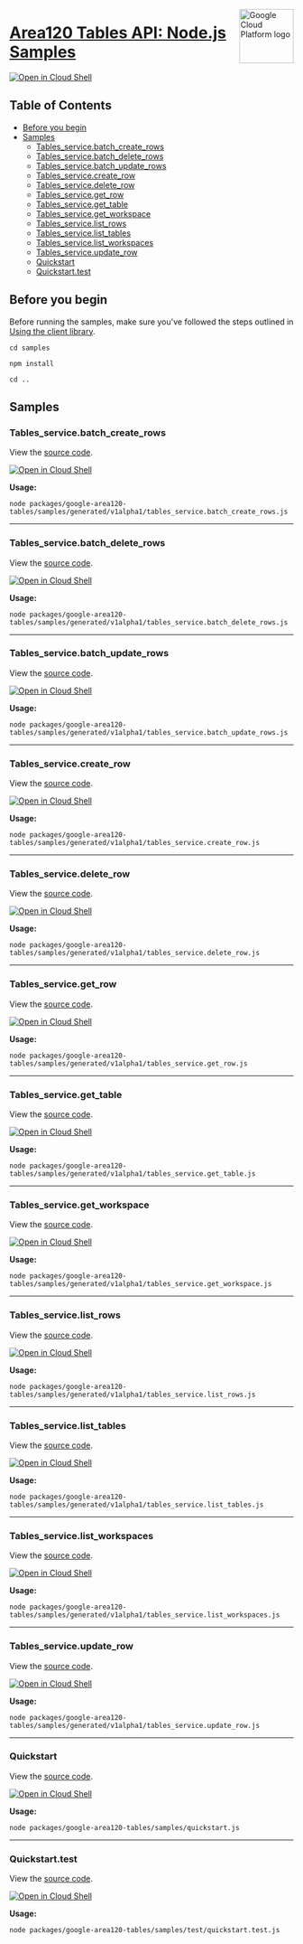 [//]: # "This README.md file is auto-generated, all changes to this file will be lost."
[//]: # "To regenerate it, use `python -m synthtool`."
<img src="https://avatars2.githubusercontent.com/u/2810941?v=3&s=96" alt="Google Cloud Platform logo" title="Google Cloud Platform" align="right" height="96" width="96"/>

# [Area120 Tables API: Node.js Samples](https://github.com/googleapis/google-cloud-node)

[![Open in Cloud Shell][shell_img]][shell_link]



## Table of Contents

* [Before you begin](#before-you-begin)
* [Samples](#samples)
  * [Tables_service.batch_create_rows](#tables_service.batch_create_rows)
  * [Tables_service.batch_delete_rows](#tables_service.batch_delete_rows)
  * [Tables_service.batch_update_rows](#tables_service.batch_update_rows)
  * [Tables_service.create_row](#tables_service.create_row)
  * [Tables_service.delete_row](#tables_service.delete_row)
  * [Tables_service.get_row](#tables_service.get_row)
  * [Tables_service.get_table](#tables_service.get_table)
  * [Tables_service.get_workspace](#tables_service.get_workspace)
  * [Tables_service.list_rows](#tables_service.list_rows)
  * [Tables_service.list_tables](#tables_service.list_tables)
  * [Tables_service.list_workspaces](#tables_service.list_workspaces)
  * [Tables_service.update_row](#tables_service.update_row)
  * [Quickstart](#quickstart)
  * [Quickstart.test](#quickstart.test)

## Before you begin

Before running the samples, make sure you've followed the steps outlined in
[Using the client library](https://github.com/googleapis/google-cloud-node#using-the-client-library).

`cd samples`

`npm install`

`cd ..`

## Samples



### Tables_service.batch_create_rows

View the [source code](https://github.com/googleapis/google-cloud-node/blob/main/packages/google-area120-tables/samples/generated/v1alpha1/tables_service.batch_create_rows.js).

[![Open in Cloud Shell][shell_img]](https://console.cloud.google.com/cloudshell/open?git_repo=https://github.com/googleapis/google-cloud-node&page=editor&open_in_editor=packages/google-area120-tables/samples/generated/v1alpha1/tables_service.batch_create_rows.js,samples/README.md)

__Usage:__


`node packages/google-area120-tables/samples/generated/v1alpha1/tables_service.batch_create_rows.js`


-----




### Tables_service.batch_delete_rows

View the [source code](https://github.com/googleapis/google-cloud-node/blob/main/packages/google-area120-tables/samples/generated/v1alpha1/tables_service.batch_delete_rows.js).

[![Open in Cloud Shell][shell_img]](https://console.cloud.google.com/cloudshell/open?git_repo=https://github.com/googleapis/google-cloud-node&page=editor&open_in_editor=packages/google-area120-tables/samples/generated/v1alpha1/tables_service.batch_delete_rows.js,samples/README.md)

__Usage:__


`node packages/google-area120-tables/samples/generated/v1alpha1/tables_service.batch_delete_rows.js`


-----




### Tables_service.batch_update_rows

View the [source code](https://github.com/googleapis/google-cloud-node/blob/main/packages/google-area120-tables/samples/generated/v1alpha1/tables_service.batch_update_rows.js).

[![Open in Cloud Shell][shell_img]](https://console.cloud.google.com/cloudshell/open?git_repo=https://github.com/googleapis/google-cloud-node&page=editor&open_in_editor=packages/google-area120-tables/samples/generated/v1alpha1/tables_service.batch_update_rows.js,samples/README.md)

__Usage:__


`node packages/google-area120-tables/samples/generated/v1alpha1/tables_service.batch_update_rows.js`


-----




### Tables_service.create_row

View the [source code](https://github.com/googleapis/google-cloud-node/blob/main/packages/google-area120-tables/samples/generated/v1alpha1/tables_service.create_row.js).

[![Open in Cloud Shell][shell_img]](https://console.cloud.google.com/cloudshell/open?git_repo=https://github.com/googleapis/google-cloud-node&page=editor&open_in_editor=packages/google-area120-tables/samples/generated/v1alpha1/tables_service.create_row.js,samples/README.md)

__Usage:__


`node packages/google-area120-tables/samples/generated/v1alpha1/tables_service.create_row.js`


-----




### Tables_service.delete_row

View the [source code](https://github.com/googleapis/google-cloud-node/blob/main/packages/google-area120-tables/samples/generated/v1alpha1/tables_service.delete_row.js).

[![Open in Cloud Shell][shell_img]](https://console.cloud.google.com/cloudshell/open?git_repo=https://github.com/googleapis/google-cloud-node&page=editor&open_in_editor=packages/google-area120-tables/samples/generated/v1alpha1/tables_service.delete_row.js,samples/README.md)

__Usage:__


`node packages/google-area120-tables/samples/generated/v1alpha1/tables_service.delete_row.js`


-----




### Tables_service.get_row

View the [source code](https://github.com/googleapis/google-cloud-node/blob/main/packages/google-area120-tables/samples/generated/v1alpha1/tables_service.get_row.js).

[![Open in Cloud Shell][shell_img]](https://console.cloud.google.com/cloudshell/open?git_repo=https://github.com/googleapis/google-cloud-node&page=editor&open_in_editor=packages/google-area120-tables/samples/generated/v1alpha1/tables_service.get_row.js,samples/README.md)

__Usage:__


`node packages/google-area120-tables/samples/generated/v1alpha1/tables_service.get_row.js`


-----




### Tables_service.get_table

View the [source code](https://github.com/googleapis/google-cloud-node/blob/main/packages/google-area120-tables/samples/generated/v1alpha1/tables_service.get_table.js).

[![Open in Cloud Shell][shell_img]](https://console.cloud.google.com/cloudshell/open?git_repo=https://github.com/googleapis/google-cloud-node&page=editor&open_in_editor=packages/google-area120-tables/samples/generated/v1alpha1/tables_service.get_table.js,samples/README.md)

__Usage:__


`node packages/google-area120-tables/samples/generated/v1alpha1/tables_service.get_table.js`


-----




### Tables_service.get_workspace

View the [source code](https://github.com/googleapis/google-cloud-node/blob/main/packages/google-area120-tables/samples/generated/v1alpha1/tables_service.get_workspace.js).

[![Open in Cloud Shell][shell_img]](https://console.cloud.google.com/cloudshell/open?git_repo=https://github.com/googleapis/google-cloud-node&page=editor&open_in_editor=packages/google-area120-tables/samples/generated/v1alpha1/tables_service.get_workspace.js,samples/README.md)

__Usage:__


`node packages/google-area120-tables/samples/generated/v1alpha1/tables_service.get_workspace.js`


-----




### Tables_service.list_rows

View the [source code](https://github.com/googleapis/google-cloud-node/blob/main/packages/google-area120-tables/samples/generated/v1alpha1/tables_service.list_rows.js).

[![Open in Cloud Shell][shell_img]](https://console.cloud.google.com/cloudshell/open?git_repo=https://github.com/googleapis/google-cloud-node&page=editor&open_in_editor=packages/google-area120-tables/samples/generated/v1alpha1/tables_service.list_rows.js,samples/README.md)

__Usage:__


`node packages/google-area120-tables/samples/generated/v1alpha1/tables_service.list_rows.js`


-----




### Tables_service.list_tables

View the [source code](https://github.com/googleapis/google-cloud-node/blob/main/packages/google-area120-tables/samples/generated/v1alpha1/tables_service.list_tables.js).

[![Open in Cloud Shell][shell_img]](https://console.cloud.google.com/cloudshell/open?git_repo=https://github.com/googleapis/google-cloud-node&page=editor&open_in_editor=packages/google-area120-tables/samples/generated/v1alpha1/tables_service.list_tables.js,samples/README.md)

__Usage:__


`node packages/google-area120-tables/samples/generated/v1alpha1/tables_service.list_tables.js`


-----




### Tables_service.list_workspaces

View the [source code](https://github.com/googleapis/google-cloud-node/blob/main/packages/google-area120-tables/samples/generated/v1alpha1/tables_service.list_workspaces.js).

[![Open in Cloud Shell][shell_img]](https://console.cloud.google.com/cloudshell/open?git_repo=https://github.com/googleapis/google-cloud-node&page=editor&open_in_editor=packages/google-area120-tables/samples/generated/v1alpha1/tables_service.list_workspaces.js,samples/README.md)

__Usage:__


`node packages/google-area120-tables/samples/generated/v1alpha1/tables_service.list_workspaces.js`


-----




### Tables_service.update_row

View the [source code](https://github.com/googleapis/google-cloud-node/blob/main/packages/google-area120-tables/samples/generated/v1alpha1/tables_service.update_row.js).

[![Open in Cloud Shell][shell_img]](https://console.cloud.google.com/cloudshell/open?git_repo=https://github.com/googleapis/google-cloud-node&page=editor&open_in_editor=packages/google-area120-tables/samples/generated/v1alpha1/tables_service.update_row.js,samples/README.md)

__Usage:__


`node packages/google-area120-tables/samples/generated/v1alpha1/tables_service.update_row.js`


-----




### Quickstart

View the [source code](https://github.com/googleapis/google-cloud-node/blob/main/packages/google-area120-tables/samples/quickstart.js).

[![Open in Cloud Shell][shell_img]](https://console.cloud.google.com/cloudshell/open?git_repo=https://github.com/googleapis/google-cloud-node&page=editor&open_in_editor=packages/google-area120-tables/samples/quickstart.js,samples/README.md)

__Usage:__


`node packages/google-area120-tables/samples/quickstart.js`


-----




### Quickstart.test

View the [source code](https://github.com/googleapis/google-cloud-node/blob/main/packages/google-area120-tables/samples/test/quickstart.test.js).

[![Open in Cloud Shell][shell_img]](https://console.cloud.google.com/cloudshell/open?git_repo=https://github.com/googleapis/google-cloud-node&page=editor&open_in_editor=packages/google-area120-tables/samples/test/quickstart.test.js,samples/README.md)

__Usage:__


`node packages/google-area120-tables/samples/test/quickstart.test.js`






[shell_img]: https://gstatic.com/cloudssh/images/open-btn.png
[shell_link]: https://console.cloud.google.com/cloudshell/open?git_repo=https://github.com/googleapis/google-cloud-node&page=editor&open_in_editor=samples/README.md
[product-docs]: https://area120.google.com/
